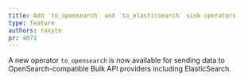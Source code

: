 ```yaml
---
title: Add `to_opensearch` and `to_elasticsearch` sink operators
type: feature
authors: raxyte
pr: 4871
---
```


A new operator `to_opensearch` is now available for sending data to
OpenSearch-compatible Bulk API providers including ElasticSearch.
